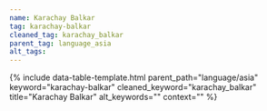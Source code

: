 ```yaml
---
name: Karachay Balkar
tag: karachay-balkar
cleaned_tag: karachay_balkar
parent_tag: language_asia
alt_tags: 
---
```


{% include data-table-template.html 
  parent_path="language/asia" 
  keyword="karachay-balkar" 
  cleaned_keyword="karachay_balkar" 
  title="Karachay Balkar"
  alt_keywords=""
  context=""
%}

